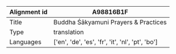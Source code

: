 |Alignment id | A98816B1F
| --- | --- 
|Title | Buddha Śākyamuni Prayers & Practices 
|Type | translation
|Languages | ['en', 'de', 'es', 'fr', 'it', 'nl', 'pt', 'bo']